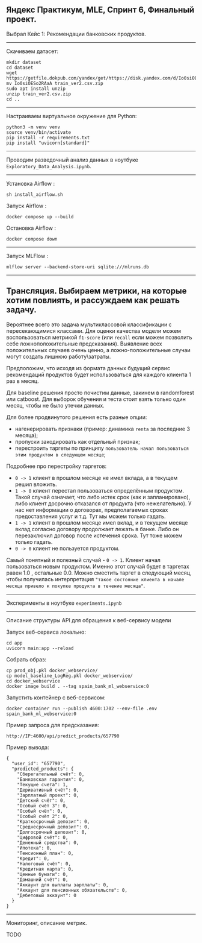 Яндекс Практикум, MLE, Спринт 6, Финальный проект.
-

Выбрал Кейс 1: Рекомендации банковских продуктов.

---

Скачиваем датасет:

```
mkdir dataset
cd dataset
wget https://getfile.dokpub.com/yandex/get/https://disk.yandex.com/d/Io0siOESo2RAaA
mv Io0siOESo2RAaA train_ver2.csv.zip
sudo apt install unzip
unzip train_ver2.csv.zip
cd ..
```

---

Настраиваем виртуальное окружение для Python:

```
python3 -m venv venv
source venv/bin/activate
pip install -r requirements.txt
pip install "uvicorn[standard]"
```

---

Проводим разведочный анализ данных в ноутбуке `Exploratory_Data_Analysis.ipynb`.

---

Установка Airflow :

`sh install_airflow.sh`

Запуск Airflow :

`docker compose up --build`

Остановка Airflow :

`docker compose down`

---

Запуск MLFlow :

`mlflow server --backend-store-uri sqlite:///mlruns.db`

---

Трансляция. Выбираем метрики, на которые хотим повлиять, и рассуждаем как решать задачу.
-
Вероятнее всего это задача мультиклассовой классификации с пересекающимися классами.
Для оценки качества модели можем воспользоваться метрикой `f1-score` (или `recall` если можем позволить себе ложноположительные предсказания).
Выявление всех положительных случаев очень ценно, а ложно-положительные случаи могут создать лишнюю работу\затраты.

Предположим, что исходя из формата данных будущий сервис рекомендаций продуктов будет использоваться для каждого клиента 1 раз в месяц.

Для baseline решения просто почистим данные, закинем в randomforest или catboost. Для выборок обучения и теста стоит взять только один месяц, чтобы не было утечки данных.

Для более продвинутого решения есть разные опции:
- нагенерировать признаки (пример: динамика `renta` за последние 3 месяца);
- пропуски закодировать как отдельный признак;
- перестроить таргеты по принципу `пользователь начал пользоваться этим продуктом в следующем месяце`;

Подробнее про перестройку таргетов:
- `0 -> 1` клиент в прошлом месяце не имел вклада, а в текущем решил вложить.
- `1 -> 0` клиент перестал пользоваться определённым продуктом. Такой случай означает, что либо истек срок (как и запланировано), либо клиент досрочно отказался от продукта (что нежелательно). У нас нет информации о договорах, предполагаемых сроках предоставления услуг и т.д. Тут мы можем только гадать.
- `1 -> 1` клиент в прошлом месяце имел вклад, и в текущем месяце вклад согласно договору продолжает лежать в банке. Либо он перезаключил договор после истечения срока. Тут тоже можем только гадать.
- `0 -> 0` клиент не пользуется продуктом. 

Самый понятный и полезный случай - `0 -> 1`. Клиент начал пользоваться новым продуктом. Именно этот случай будет в таргетах равен 1.0 , остальные 0.0. Можно сместить таргет в следующий месяц, чтобы получилась интерпретация `"такое состояние клиента в начале месяца привело к покупке продукта в течение месяца"`.

---

Эксперименты в ноутбуке `experiments.ipynb`

---

Описание структуры API для обращения к веб-сервису модели

Запуск веб-сервиса локально:

```
cd app
uvicorn main:app --reload
```

Собрать образ:

```
cp prod_obj.pkl docker_webservice/
cp model_baseline_LogReg.pkl docker_webservice/
cd docker_webservice
docker image build . --tag spain_bank_ml_webservice:0
```

Запустить контейнер с веб-сервисом:

```
docker container run --publish 4600:1702 --env-file .env spain_bank_ml_webservice:0
```

Пример запроса для предсказания:

`http://IP:4600/api/predict_products/657790`

Пример вывода:

```
{
  "user_id": "657790",
  "predicted_products": {
    "Сберегательный счёт": 0,
    "Банковская гарантия": 0,
    "Текущие счета": 1,
    "Деривативный счёт": 0,
    "Зарплатный проект": 0,
    "Детский счёт": 0,
    "Особый счёт 3": 0,
    "Особый счёт": 0,
    "Особый счёт 2": 0,
    "Краткосрочный депозит": 0,
    "Среднесрочный депозит": 0,
    "Долгосрочный депозит": 0,
    "Цифровой счёт": 0,
    "Денежный средства": 0,
    "Ипотека": 0,
    "Пенсионный план": 0,
    "Кредит": 0,
    "Налоговый счёт": 0,
    "Кредитная карта": 0,
    "Ценные бумаги": 0,
    "Домашний счёт": 0,
    "Аккаунт для выплаты зарплаты": 0,
    "Аккаунт для пенсионных обязательств": 0,
    "Дебетовый аккаунт": 0
  }
}
```
---

Мониторинг, описание метрик.

TODO
